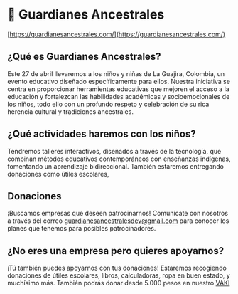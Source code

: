 # 🌟 Guardianes Ancestrales

[https://guardianesancestrales.com/](https://guardianesancestrales.com/)

## ¿Qué es Guardianes Ancestrales?
Este 27 de abril llevaremos a los niños y niñas de La Guajira, Colombia, un evento educativo diseñado específicamente para ellos. Nuestra iniciativa se centra en proporcionar herramientas educativas que mejoren el acceso a la educación y fortalezcan las habilidades académicas y socioemocionales de los niños, todo ello con un profundo respeto y celebración de su rica herencia cultural y tradiciones ancestrales.

## ¿Qué actividades haremos con los niños? 
Tendremos talleres interactivos, diseñados a través de la tecnología, que combinan métodos educativos contemporáneos con enseñanzas indígenas, fomentando un aprendizaje bidireccional. También estaremos entregando donaciones como útiles escolares, 

## Donaciones
¡Buscamos empresas que deseen patrocinarnos!
Comunícate con nosotros a través del correo guardianesancestralesdev@gmail.com para conocer los planes que tenemos para posibles patrocinadores.

## ¿No eres una empresa pero quieres apoyarnos?
¡Tú también puedes apoyarnos con tus donaciones! Estaremos recogiendo donaciones de útiles escolares, libros, calculadoras, ropa en buen estado, y muchísimo más. También podrás donar desde 5.000 pesos en nuestro [VAKI](https://vaki.co/es/vaki/Jgub9KCub7NQrS6yJjvB)

